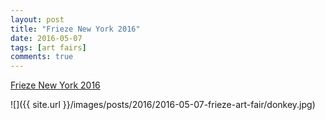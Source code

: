 ```yaml
---
layout: post
title: "Frieze New York 2016"
date: 2016-05-07
tags: [art fairs]
comments: true
---
```

[Frieze New York 2016](https://www.artsy.net/frieze-new-york-2016)

![]({{ site.url }}/images/posts/2016/2016-05-07-frieze-art-fair/donkey.jpg)

